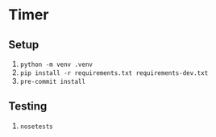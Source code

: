 # Timer

## Setup

1. `python -m venv .venv`
1. `pip install -r requirements.txt requirements-dev.txt`
1. `pre-commit install`

## Testing

1. `nosetests`
